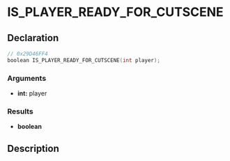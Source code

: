 # IS_PLAYER_READY_FOR_CUTSCENE

## Declaration
```cpp
// 0x29D46FF4
boolean IS_PLAYER_READY_FOR_CUTSCENE(int player);
```

### Arguments
- **int:** player

### Results
- **boolean**

## Description
